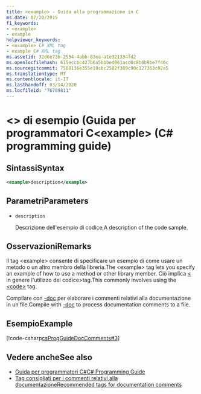 ```yaml
---
title: <example> - Guida alla programmazione in C
ms.date: 07/20/2015
f1_keywords:
- <example>
- example
helpviewer_keywords:
- <example> C# XML tag
- example C# XML tag
ms.assetid: 32d6e73b-2554-4abb-83ee-a1e321334fd2
ms.openlocfilehash: 615eccbc427b6a5bbbed061acd0c8b0b9be7f46c
ms.sourcegitcommit: 7588136e355e10cbc2582f389c90c127363c02a5
ms.translationtype: MT
ms.contentlocale: it-IT
ms.lasthandoff: 03/14/2020
ms.locfileid: "76789811"
---
```

# <a name="example-c-programming-guide"></a><span data-ttu-id="4b8d6-102">\<> di esempio (Guida per programmatori C</span><span class="sxs-lookup"><span data-stu-id="4b8d6-102">\<example> (C# programming guide)</span></span>

## <a name="syntax"></a><span data-ttu-id="4b8d6-103">Sintassi</span><span class="sxs-lookup"><span data-stu-id="4b8d6-103">Syntax</span></span>

```xml
<example>description</example>
```

## <a name="parameters"></a><span data-ttu-id="4b8d6-104">Parametri</span><span class="sxs-lookup"><span data-stu-id="4b8d6-104">Parameters</span></span>

- `description`

  <span data-ttu-id="4b8d6-105">Descrizione dell'esempio di codice.</span><span class="sxs-lookup"><span data-stu-id="4b8d6-105">A description of the code sample.</span></span>

## <a name="remarks"></a><span data-ttu-id="4b8d6-106">Osservazioni</span><span class="sxs-lookup"><span data-stu-id="4b8d6-106">Remarks</span></span>

<span data-ttu-id="4b8d6-107">Il tag \<example> consente di specificare un esempio di come usare un metodo o un altro membro della libreria.</span><span class="sxs-lookup"><span data-stu-id="4b8d6-107">The \<example> tag lets you specify an example of how to use a method or other library member.</span></span> <span data-ttu-id="4b8d6-108">Ciò implica [ \<](./code.md) in genere l'utilizzo del codice>tag.</span><span class="sxs-lookup"><span data-stu-id="4b8d6-108">This commonly involves using the [\<code>](./code.md) tag.</span></span>

<span data-ttu-id="4b8d6-109">Compilare con [-doc](../../language-reference/compiler-options/doc-compiler-option.md) per elaborare i commenti relativi alla documentazione in un file.</span><span class="sxs-lookup"><span data-stu-id="4b8d6-109">Compile with [-doc](../../language-reference/compiler-options/doc-compiler-option.md) to process documentation comments to a file.</span></span>

## <a name="example"></a><span data-ttu-id="4b8d6-110">Esempio</span><span class="sxs-lookup"><span data-stu-id="4b8d6-110">Example</span></span>

[!code-csharp[csProgGuideDocComments#3](~/samples/snippets/csharp/VS_Snippets_VBCSharp/csProgGuideDocComments/CS/DocComments.cs#3)]

## <a name="see-also"></a><span data-ttu-id="4b8d6-111">Vedere anche</span><span class="sxs-lookup"><span data-stu-id="4b8d6-111">See also</span></span>

- [<span data-ttu-id="4b8d6-112">Guida per programmatori C#</span><span class="sxs-lookup"><span data-stu-id="4b8d6-112">C# Programming Guide</span></span>](../index.md)
- [<span data-ttu-id="4b8d6-113">Tag consigliati per i commenti relativi alla documentazione</span><span class="sxs-lookup"><span data-stu-id="4b8d6-113">Recommended tags for documentation comments</span></span>](./recommended-tags-for-documentation-comments.md)
